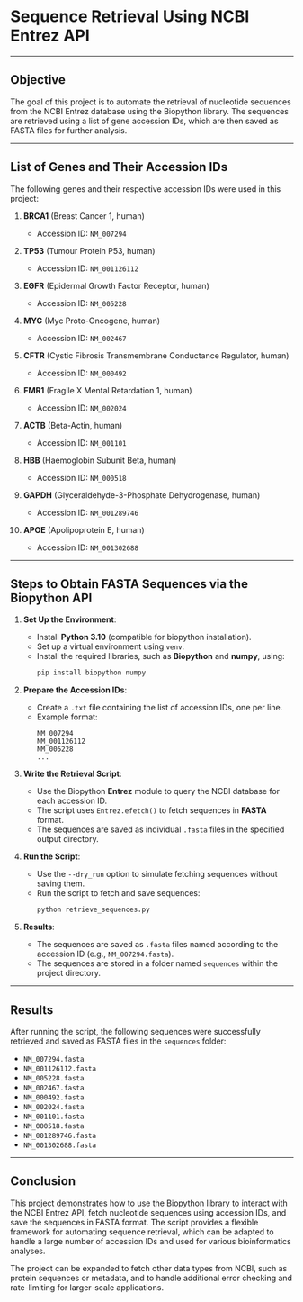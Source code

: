 # Sequence Retrieval Using NCBI Entrez API

---

## Objective

The goal of this project is to automate the retrieval of nucleotide sequences from the NCBI Entrez database using the Biopython library. The sequences are retrieved using a list of gene accession IDs, which are then saved as FASTA files for further analysis.

---

## List of Genes and Their Accession IDs

The following genes and their respective accession IDs were used in this project:

1. **BRCA1** (Breast Cancer 1, human)  
   - Accession ID: `NM_007294`

2. **TP53** (Tumour Protein P53, human)  
   - Accession ID: `NM_001126112`

3. **EGFR** (Epidermal Growth Factor Receptor, human)  
   - Accession ID: `NM_005228`

4. **MYC** (Myc Proto-Oncogene, human)  
   - Accession ID: `NM_002467`

5. **CFTR** (Cystic Fibrosis Transmembrane Conductance Regulator, human)  
   - Accession ID: `NM_000492`

6. **FMR1** (Fragile X Mental Retardation 1, human)  
   - Accession ID: `NM_002024`

7. **ACTB** (Beta-Actin, human)  
   - Accession ID: `NM_001101`

8. **HBB** (Haemoglobin Subunit Beta, human)  
   - Accession ID: `NM_000518`

9. **GAPDH** (Glyceraldehyde-3-Phosphate Dehydrogenase, human)  
   - Accession ID: `NM_001289746`

10. **APOE** (Apolipoprotein E, human)  
    - Accession ID: `NM_001302688`

---

## Steps to Obtain FASTA Sequences via the Biopython API

1. **Set Up the Environment**:
   - Install **Python 3.10** (compatible for biopython installation).
   - Set up a virtual environment using `venv`.
   - Install the required libraries, such as **Biopython** and **numpy**, using:
     ```bash
     pip install biopython numpy
     ```

2. **Prepare the Accession IDs**:
   - Create a `.txt` file containing the list of accession IDs, one per line.
   - Example format:
     ```
     NM_007294
     NM_001126112
     NM_005228
     ...
     ```

3. **Write the Retrieval Script**:
   - Use the Biopython **Entrez** module to query the NCBI database for each accession ID.
   - The script uses `Entrez.efetch()` to fetch sequences in **FASTA** format.
   - The sequences are saved as individual `.fasta` files in the specified output directory.

4. **Run the Script**:
   - Use the `--dry_run` option to simulate fetching sequences without saving them.
   - Run the script to fetch and save sequences:
     ```bash
     python retrieve_sequences.py
     ```

5. **Results**:
   - The sequences are saved as `.fasta` files named according to the accession ID (e.g., `NM_007294.fasta`).
   - The sequences are stored in a folder named `sequences` within the project directory.

---

## Results

After running the script, the following sequences were successfully retrieved and saved as FASTA files in the `sequences` folder:

- `NM_007294.fasta`
- `NM_001126112.fasta`
- `NM_005228.fasta`
- `NM_002467.fasta`
- `NM_000492.fasta`
- `NM_002024.fasta`
- `NM_001101.fasta`
- `NM_000518.fasta`
- `NM_001289746.fasta`
- `NM_001302688.fasta`

---

## Conclusion

This project demonstrates how to use the Biopython library to interact with the NCBI Entrez API, fetch nucleotide sequences using accession IDs, and save the sequences in FASTA format. The script provides a flexible framework for automating sequence retrieval, which can be adapted to handle a large number of accession IDs and used for various bioinformatics analyses.

The project can be expanded to fetch other data types from NCBI, such as protein sequences or metadata, and to handle additional error checking and rate-limiting for larger-scale applications.

